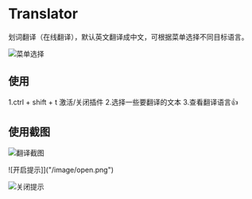 # Translator
划词翻译（在线翻译），默认英文翻译成中文，可根据菜单选择不同目标语言。

![菜单选择]("/image/menus.png")

## 使用
1.ctrl + shift + t 激活/关闭插件
2.选择一些要翻译的文本
3.查看翻译语言👍


## 使用截图

![翻译截图]("/image/translator.png")

![开启提示]]("/image/open.png")

![关闭提示]("/image/close.png")

